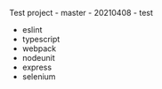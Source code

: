 Test project - master - 20210408 - test

* eslint
* typescript
* webpack
* nodeunit
* express
* selenium
